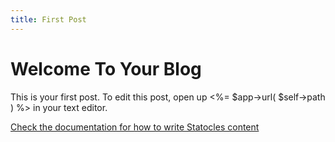 ```yaml
---
title: First Post
---
```


# Welcome To Your Blog

This is your first post. To edit this post, open up <%= $app->url( $self->path ) %>
in your text editor.

[Check the documentation for how to write Statocles
content](http://preaction.me/statocles/pod/Statocles/Help/Content.html)
